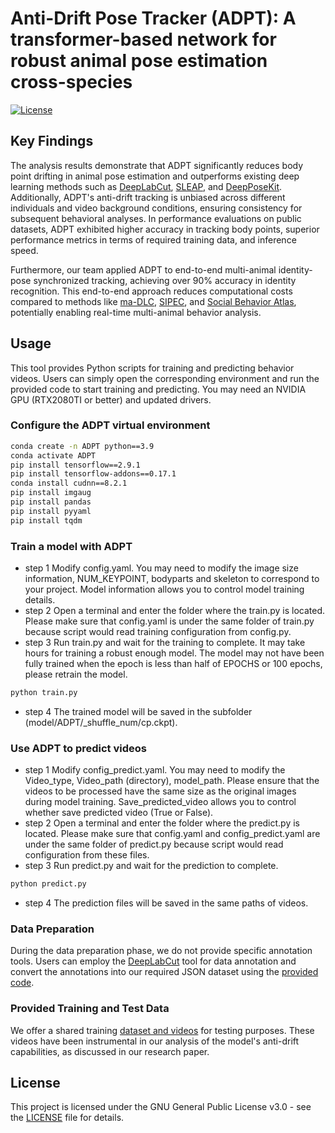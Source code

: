 # Anti-Drift Pose Tracker (ADPT): A transformer-based network for robust animal pose estimation cross-species

[![License](https://img.shields.io/badge/License-GPLv3-blue.svg)](LICENSE)

## Key Findings

The analysis results demonstrate that ADPT significantly reduces body point drifting in animal pose estimation and outperforms existing deep learning methods such as [DeepLabCut](https://github.com/DeepLabCut/DeepLabCut), [SLEAP](https://github.com/talmolab/sleap), and [DeepPoseKit](https://github.com/jgraving/DeepPoseKit). Additionally, ADPT's anti-drift tracking is unbiased across different individuals and video background conditions, ensuring consistency for subsequent behavioral analyses. In performance evaluations on public datasets, ADPT exhibited higher accuracy in tracking body points, superior performance metrics in terms of required training data, and inference speed.

Furthermore, our team applied ADPT to end-to-end multi-animal identity-pose synchronized tracking, achieving over 90% accuracy in identity recognition. This end-to-end approach reduces computational costs compared to methods like [ma-DLC](https://github.com/DeepLabCut/DeepLabCut), [SIPEC](https://github.com/SIPEC-Animal-Data-Analysis/SIPEC), and [Social Behavior Atlas](https://github.com/YNCris/SBeA_release), potentially enabling real-time multi-animal behavior analysis.

## Usage

This tool provides Python scripts for training and predicting behavior videos. Users can simply open the corresponding environment and run the provided code to start training and predicting.  You may need an NVIDIA GPU (RTX2080TI or better) and updated drivers.
  
### Configure the ADPT virtual environment
```bash
conda create -n ADPT python==3.9
conda activate ADPT
pip install tensorflow==2.9.1
pip install tensorflow-addons==0.17.1
conda install cudnn==8.2.1
pip install imgaug
pip install pandas
pip install pyyaml
pip install tqdm
```

### Train a model with ADPT
- step 1 Modify config.yaml. You may need to modify the image size information, NUM_KEYPOINT, bodyparts and skeleton to correspond to your project. Model information allows you to control model training details. 
- step 2 Open a terminal and enter the folder where the train.py is located. Please make sure that config.yaml is under the same folder of train.py because script would read training configuration from config.py.
- step 3 Run train.py and wait for the training to complete. It may take hours for training a robust enough model. The model may not have been fully trained when the epoch is less than half of EPOCHS or 100 epochs, please retrain the model.
```bash
python train.py
```
- step 4 The trained model will be saved in the subfolder (model/ADPT/_shuffle_num/cp.ckpt).

### Use ADPT to predict videos
- step 1 Modify config_predict.yaml. You may need to modify the Video_type, Video_path (directory), model_path. Please ensure that the videos to be processed have the same size as the original images during model training. Save_predicted_video allows you to control whether save predicted video (True or False).
- step 2 Open a terminal and enter the folder where the predict.py is located. Please make sure that config.yaml and config_predict.yaml are under the same folder of predict.py because script would read configuration from these files.
- step 3 Run predict.py and wait for the prediction to complete. 
```bash
python predict.py
```
- step 4 The prediction files will be saved in the same paths of videos.

### Data Preparation

During the data preparation phase, we do not provide specific annotation tools. Users can employ the [DeepLabCut](https://github.com/DeepLabCut/DeepLabCut) tool for data annotation and convert the annotations into our required JSON dataset using the [provided code](data/dlc2adpt.py).

### Provided Training and Test Data

We offer a shared training [dataset and videos](data/link.md) for testing purposes. These videos have been instrumental in our analysis of the model's anti-drift capabilities, as discussed in our research paper.

## License

This project is licensed under the GNU General Public License v3.0 - see the [LICENSE](LICENSE.txt) file for details.
